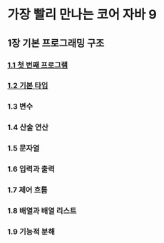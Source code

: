# 가장 빨리 만나는 코어 자바 9
## 1장 기본 프로그래밍 구조
### [1.1 첫 번째 프로그램](https://github.com/codeleesh/tidy-up/blob/main/docs/CORE_JAVA_SE_9/01_basic_programming_structure/1.1%20%E1%84%8E%E1%85%A5%E1%86%BA%20%E1%84%87%E1%85%A5%E1%86%AB%E1%84%8D%E1%85%A2%20%E1%84%91%E1%85%B3%E1%84%85%E1%85%A9%E1%84%80%E1%85%B3%E1%84%85%E1%85%A2%E1%86%B7.md)
### [1.2 기본 타입](https://github.com/codeleesh/tidy-up/blob/main/docs/CORE_JAVA_SE_9/01_basic_programming_structure/1.2%20%E1%84%80%E1%85%B5%E1%84%87%E1%85%A9%E1%86%AB%20%E1%84%90%E1%85%A1%E1%84%8B%E1%85%B5%E1%86%B8.md)
### 1.3 변수
### 1.4 산술 연산
### 1.5 문자열
### 1.6 입력과 출력
### 1.7 제어 흐름
### 1.8 배열과 배열 리스트
### 1.9 기능적 분해
